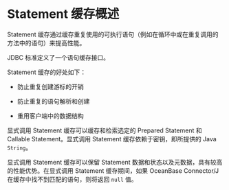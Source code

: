 Statement 缓存概述 
===================================

Statement 缓存通过缓存重复使用的可执行语句（例如在循环中或在重复调用的方法中的语句）来提高性能。

JDBC 标准定义了一个语句缓存接口。

Statement 缓存的好处如下：

* 防止重复创建游标的开销

  

* 防止重复的语句解析和创建

  

* 重用客户端中的数据结构

  




显式调用 Statement 缓存可以缓存和检索选定的 Prepared Statement 和 Callable Statement。显式调用 Statement 缓存依赖于密钥，即所提供的 Java `String`。

显式调用 Statement 缓存可以保留 Statement 数据和状态以及元数据，具有较高的性能优势。在显式调用 Statement 缓存期间，如果 OceanBase Connector/J 在缓存中找不到匹配的语句，则将返回 `null` 值。
